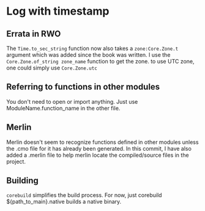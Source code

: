 # Log with timestamp

## Errata in RWO

The `Time.to_sec_string` function now also takes a `zone:Core.Zone.t`
argument which was added since the book was written. I use the
`Core.Zone.of_string zone_name` function to get the zone. to use UTC
zone, one could simply use `Core.Zone.utc`

## Referring to functions in other modules

You don't need to open or import anything. Just use
ModuleName.function_name in the other file.

## Merlin

Merlin doesn't seem to recognize functions defined in other modules
unless the .cmo file for it has already been generated. In this
commit, I have also added a .merlin file to help merlin locate the
compiled/source files in the project.

## Building

`corebuild` simplifies the build process. For now, just corebuild
${path_to_main}.native builds a native binary.
